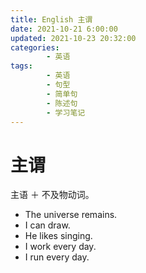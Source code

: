 ```yaml
---
title: English 主谓
date: 2021-10-21 6:00:00
updated: 2021-10-23 20:32:00
categories:
        - 英语
tags:
        - 英语
        - 句型
        - 简单句
        - 陈述句
        - 学习笔记
---
```


# 主谓

主语 ＋ 不及物动词。

- The universe remains.
- I can draw.
- He likes singing.
- I work every day.
- I run every day.
